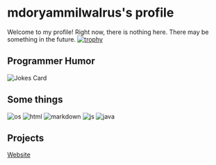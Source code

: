 # mdoryammilwalrus's profile
Welcome to my profile!
Right now, there is nothing here. There may be something in the future.
[![trophy](https://github-profile-trophy.vercel.app/?username=mdoryammilwalrus)](https://github.com/ryo-ma/github-profile-trophy)
## Programmer Humor
![Jokes Card](https://readme-jokes.vercel.app/api)
## Some things
![os](https://img.shields.io/badge/OS-Windows-lightblue/?logo=microsoft)
![html](https://img.shields.io/badge/Knows-HTML-blue/?logo=html5&logoColor=warning&color=orange)
![markdown](https://img.shields.io/badge/Knows-MarkDown-FFF?logo=markdown)
![js](https://img.shields.io/badge/Knows-JavaScript-blue/?logo=javascript&logoColor=warning&color=yellow)
![java](https://img.shields.io/badge/Knows-Java-blue/?logo=java&logoColor=warning&color=red)
## Projects
[Website](https://mdoryammilwalrus.github.io/)
